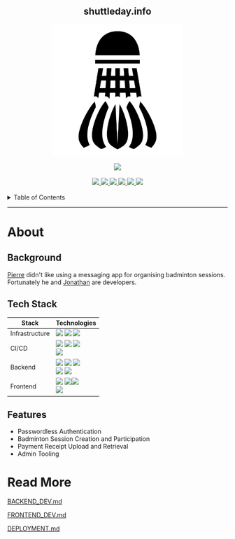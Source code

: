 <div align='center'>

## shuttleday.info

<p>
  <img src="docs/shuttlecock.webp" width=300>
</p>
<p>
  <a href="https://github.com/shuttleday/shuttleday/blob/main/LICENSE.md">
    <img src="https://img.shields.io/badge/license-WTFPL-brightgreen">
  </a>
</p>
<a href="https://jenkins.pierreccesario.com/job/Shuttleday/">
        <img src="https://jenkins.pierreccesario.com/buildStatus/icon?job=Shuttleday">
</a>
<a href="https://sonarqube.pierreccesario.com/dashboard?id=shuttleday_shuttleday_AYaC1XqOjJNBmqHJy_6N">
    <img src="https://sonarqube.pierreccesario.com/api/project_badges/measure?project=shuttleday_shuttleday_AYaC1XqOjJNBmqHJy_6N&metric=alert_status&token=sqb_9aeb7c71da525241c292560b8787ce67ff1a529c">
</a>
<a href="https://sonarqube.pierreccesario.com/dashboard?id=shuttleday_shuttleday_AYaC1XqOjJNBmqHJy_6N">
    <img src="https://sonarqube.pierreccesario.com/api/project_badges/measure?project=shuttleday_shuttleday_AYaC1XqOjJNBmqHJy_6N&metric=coverage&token=sqb_9aeb7c71da525241c292560b8787ce67ff1a529c">
</a>

<a href="https://sonarqube.pierreccesario.com/dashboard?id=shuttleday_shuttleday_AYaC1XqOjJNBmqHJy_6N">
    <img src="https://sonarqube.pierreccesario.com/api/project_badges/measure?project=shuttleday_shuttleday_AYaC1XqOjJNBmqHJy_6N&metric=security_rating&token=sqb_9aeb7c71da525241c292560b8787ce67ff1a529c">
</a>
<a href="https://sonarqube.pierreccesario.com/dashboard?id=shuttleday_shuttleday_AYaC1XqOjJNBmqHJy_6N">
    <img src="https://sonarqube.pierreccesario.com/api/project_badges/measure?project=shuttleday_shuttleday_AYaC1XqOjJNBmqHJy_6N&metric=sqale_rating&token=sqb_9aeb7c71da525241c292560b8787ce67ff1a529c">
</a>
<a href="https://sonarqube.pierreccesario.com/dashboard?id=shuttleday_shuttleday_AYaC1XqOjJNBmqHJy_6N">
    <img src="https://sonarqube.pierreccesario.com/api/project_badges/measure?project=shuttleday_shuttleday_AYaC1XqOjJNBmqHJy_6N&metric=reliability_rating&token=sqb_9aeb7c71da525241c292560b8787ce67ff1a529c">
</a>

</div>
</br>
<details>
  <summary>Table of Contents</summary>
  <ol>
    <li>
      <a href="#about">About</a>
      <ol>
        <li><a href="#background">Background</a></li>
        <li><a href="#tech-stack">Tech Stack</a></li>
        <li><a href="#features">Features</a></li>
      </ol>
    </li>
    <li><a href="#read-more">Read More</a>
    <ol>
        <li><a href="./docs/BACKEND_DEV.md">Backend README</a></li>
        <li><a href="./docs/FRONTEND_DEV.md">Frontend README</a></li>
        <li><a href="./docs/DEPLOYMENT.md">Deployment README</a></li>
    </ol>
    </li>
  </ol>
</details>
<hr/>

# About

## Background

[Pierre](https://pierreccesario.com) didn't like using a messaging app for organising badminton sessions. Fortunately he and [Jonathan](https://tjonathan.com) are developers.

## Tech Stack

| Stack          | Technologies                                                                                                                                                                                                                                                                                                                                                                                                                                                                                                                                                          |
| -------------- | --------------------------------------------------------------------------------------------------------------------------------------------------------------------------------------------------------------------------------------------------------------------------------------------------------------------------------------------------------------------------------------------------------------------------------------------------------------------------------------------------------------------------------------------------------------------- |
| Infrastructure | <img src="https://img.shields.io/badge/Amazon_AWS-FF9900?style=for-the-badge&logo=amazonaws&logoColor=white"> <img src="https://img.shields.io/badge/Cloudflare-F38020?style=for-the-badge&logo=Cloudflare&logoColor=white"> <img src="https://img.shields.io/badge/Nginx-009639?style=for-the-badge&logo=nginx&logoColor=white">                                                                                                                                                                                                                                     |
| CI/CD          | <img src="https://img.shields.io/badge/Jenkins-D24939?style=for-the-badge&logo=Jenkins&logoColor=white"> <img src="https://img.shields.io/badge/Jest-C21325?style=for-the-badge&logo=jest&logoColor=white"> <img src="https://img.shields.io/badge/Sonarqube-5190cf?style=for-the-badge&logo=sonarqube&logoColor=white"> </br> <img src="https://img.shields.io/badge/Docker-2CA5E0?style=for-the-badge&logo=docker&logoColor=white">                                                                                                                                 |
| Backend        | <img src="https://img.shields.io/badge/MongoDB-4EA94B?style=for-the-badge&logo=mongodb&logoColor=white"> <img src="https://img.shields.io/badge/Node.js-339933?style=for-the-badge&logo=nodedotjs&logoColor=white"> <img src="https://img.shields.io/badge/TypeScript-007ACC?style=for-the-badge&logo=typescript&logoColor=white"> </br> <img src="https://img.shields.io/badge/Express.js-000000?style=for-the-badge&logo=express&logoColor=white"> <img src="https://img.shields.io/badge/JWT-000000?style=for-the-badge&logo=JSON%20web%20tokens&logoColor=white"> |
| Frontend       | <img src="https://img.shields.io/badge/React-20232A?style=for-the-badge&logo=react&logoColor=61DAFB"> <img src="https://img.shields.io/badge/JavaScript-323330?style=for-the-badge&logo=javascript&logoColor=F7DF1E"><img src="https://img.shields.io/badge/Webpack-8DD6F9?style=for-the-badge&logo=Webpack&logoColor=white"> </br> <img src="https://img.shields.io/badge/Material%20UI-007FFF?style=for-the-badge&logo=mui&logoColor=white">                                                                                                                        |

## Features

- Passwordless Authentication
- Badminton Session Creation and Participation
- Payment Receipt Upload and Retrieval
- Admin Tooling

# Read More

[BACKEND_DEV.md](./docs/BACKEND_DEV.md)

[FRONTEND_DEV.md](./docs/FRONTEND_DEV.md)

[DEPLOYMENT.md](./docs/DEPLOYMENT.md)
